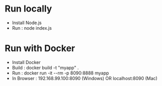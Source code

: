# Run locally

- Install Node.js
- Run : node index.js

# Run with Docker
- Install Docker
- Build : docker build -t "myapp" .
- Run : docker run -it --rm -p 8090:8888 myapp
- In Browser : 192.168.99.100:8090 (Windows) OR localhost:8090 (Mac)
  

